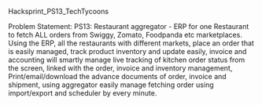 Hacksprint_PS13_TechTycoons

Problem Statement:
PS13:
Restaurant aggregator - ERP for one Restaurant to fetch ALL orders from
Swiggy, Zomato, Foodpanda etc marketplaces.
Using the ERP, all the restaurants with different markets, place an order that
is easily managed, track product inventory and update easily, invoice and
accounting will smartly manage live tracking of kitchen order status from
the screen, linked with the order, invoice and inventory management,
Print/email/download the advance documents of order, invoice and
shipment, using aggregator easily manage fetching order using import/export
and scheduler by every minute.

